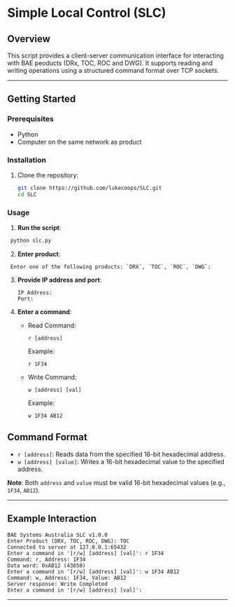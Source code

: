 # Simple Local Control (SLC)

## Overview

This script provides a client-server communication interface for interacting with BAE peoducts (DRx, TOC, ROC and DWG). It supports reading and writing operations using a structured command format over TCP sockets.

---

## Getting Started

### Prerequisites

- Python
- Computer on the same network as product

### Installation

1. Clone the repository:
   ```bash
   git clone https://github.com/lukecoops/SLC.git
   cd SLC
### Usage

1.  **Run the script**:

   ```bash
    python slc.py
```
2.  **Enter product**:
   ```
    Enter one of the following products: `DRX`, `TOC`, `ROC`, `DWG`: 
```
3.  **Provide IP address and port**:
    ```
    IP Address:
    Port:
4.  **Enter a command**:

    -   Read Command:

        `r [address]`

        Example:

        `r 1F34`

    -   Write Command:

        `w [address] [val]`

        Example:

        `w 1F34 AB12`


Command Format
--------------

-   `r [address]`: Reads data from the specified 16-bit hexadecimal address.
-   `w [address] [value]`: Writes a 16-bit hexadecimal value to the specified address.

**Note**: Both `address` and `value` must be valid 16-bit hexadecimal values (e.g., `1F34`, `AB12`).

* * * * *
Example Interaction
-------------------
```
BAE Systems Australia SLC v1.0.0
Enter Product (DRX, TOC, ROC, DWG): TOC
Connected to server at 127.0.0.1:65432
Enter a command in '[r/w] [address] [val]': r 1F34
Command: r, Address: 1F34
Data word: 0xAB12 (43858)
Enter a command in '[r/w] [address] [val]': w 1F34 AB12
Command: w, Address: 1F34, Value: AB12
Server response: Write Completed
Enter a command in '[r/w] [address] [val]':
```
* * * * *
